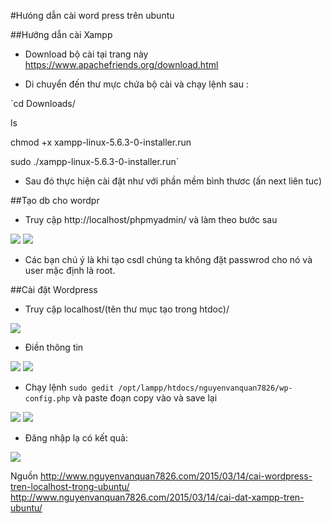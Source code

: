 #Hưóng dẫn cài word press trên ubuntu

##Hướng dẫn cài Xampp

- Download bộ cài tại trang này https://www.apachefriends.org/download.html

- Di chuyển đến thư mực chứa bộ cài và chạy lệnh sau :

`cd Downloads/

ls

chmod +x xampp-linux-5.6.3-0-installer.run

sudo ./xampp-linux-5.6.3-0-installer.run`

- Sau đó thực hiện cài đặt như với phần mềm bình thươc (ấn next liên tuc)

##Tạo db cho wordpr

- Truy cập http://localhost/phpmyadmin/ và làm theo bước sau

<img src=http://www.nguyenvanquan7826.com/wp-content/uploads/2015/03/phpMyAdmin.png>

<img src=http://www.nguyenvanquan7826.com/wp-content/uploads/2015/03/create-database.png>

- Các bạn chú ý là khi tạo csdl chúng ta không đặt passwrod cho nó và user mặc định là root.

##Cài đặt Wordpress

- Truy cập localhost/(tên thư mục tạo trong htdoc)/

<img src=http://www.nguyenvanquan7826.com/wp-content/uploads/2015/03/start-install-wordpress.png>

- Điền thông tin

<img src=http://www.nguyenvanquan7826.com/wp-content/uploads/2015/03/info-blog.png>

<img src=http://www.nguyenvanquan7826.com/wp-content/uploads/2015/03/create-wp-config.png>

- Chạy lệnh `sudo gedit /opt/lampp/htdocs/nguyenvanquan7826/wp-config.php` và paste đoạn copy vào và save lại

<img src=http://www.nguyenvanquan7826.com/wp-content/uploads/2015/03/info-blog1.png>

<img src=http://www.nguyenvanquan7826.com/wp-content/uploads/2015/03/login-blog.png>

- Đăng nhập lạ có kết quả:
<img src=http://www.nguyenvanquan7826.com/wp-content/uploads/2015/03/my-blog.png>

Nguồn 
http://www.nguyenvanquan7826.com/2015/03/14/cai-wordpress-tren-localhost-trong-ubuntu/
http://www.nguyenvanquan7826.com/2015/03/14/cai-dat-xampp-tren-ubuntu/
